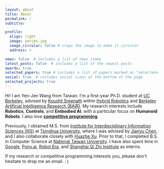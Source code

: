 ```yaml
---
layout: about
title: About
permalink: /
subtitle:

profile:
  align: right
  image: yenjen.jpg
  image_circular: false # crops the image to make it circular
  address: >

news: false  # includes a list of news items
latest_posts: false  # includes a list of the newest posts
awards: true
selected_papers: true # includes a list of papers marked as "selected={true}"
social: true  # includes social icons at the bottom of the page
selected_projects: true
---
```


Hi! I am Yen-Jen Wang from Taiwan. I'm a first-year Ph.D. student at [UC Berkeley](https://www.berkeley.edu), advised by [Koushil Sreenath](https://me.berkeley.edu/people/koushil-sreenath/) within [Hybrid Robotics](http://hybrid-robotics.berkeley.edu) and [Berkeley Artificial Intelligence Research (BAIR)](https://bair.berkeley.edu). My research interests include **Robotics**, **Controls**, and **Embodied AI**, with a particular focus on **Humanoid Robots**. I also love [**competitive programming**](https://en.wikipedia.org/wiki/Competitive_programming).

Previously, I obtained M.S. from [Institute for Interdisciplinary Information Sciences (IIIS)](https://iiis.tsinghua.edu.cn/en/) at [Tsinghua University](https://www.tsinghua.edu.cn/en/), where I was advised by [Jianyu Chen](http://people.iiis.tsinghua.edu.cn/~jychen/), and I also collaborate closely with [Huazhe Xu](http://hxu.rocks/). Prior to that, I completed B.S. in Computer Science at [National Taiwan University](https://www.ntu.edu.tw/english/). I have also spent time in [Google](https://www.google.com), [Pony.ai](https://www.pony.ai), [Robot Era](https://x.com/roboterax), and [Shanghai Qi Zhi Institute](https://sqz.ac.cn/en) as interns.

If my research or competitive programming interests you, please don't hesitate to drop me an email. : )
